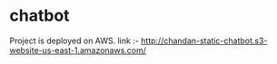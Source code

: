 # chatbot
Project is deployed on AWS. 
link :- http://chandan-static-chatbot.s3-website-us-east-1.amazonaws.com/
